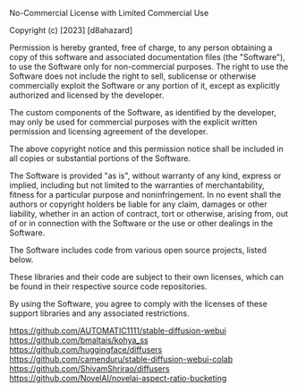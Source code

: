 No-Commercial License with Limited Commercial Use

Copyright (c) [2023] [d8ahazard]

Permission is hereby granted, free of charge, to any person obtaining a copy
of this software and associated documentation files (the "Software"), to use
the Software only for non-commercial purposes. The right to use the Software
does not include the right to sell, sublicense or otherwise commercially exploit
the Software or any portion of it, except as explicitly authorized and licensed
by the developer.

The custom components of the Software, as identified by the developer, may only
be used for commercial purposes with the explicit written permission and licensing
agreement of the developer.

The above copyright notice and this permission notice shall be included in all
copies or substantial portions of the Software.

The Software is provided "as is", without warranty of any kind, express or
implied, including but not limited to the warranties of merchantability,
fitness for a particular purpose and noninfringement. In no event shall the
authors or copyright holders be liable for any claim, damages or other
liability, whether in an action of contract, tort or otherwise, arising from,
out of or in connection with the Software or the use or other dealings in the
Software.

The Software includes code from various open source projects, listed below. 

These libraries and their code are subject to their own licenses, which can be
found in their respective source code repositories. 

By using the Software, you agree to comply with the licenses of these support 
libraries and any associated restrictions.

https://github.com/AUTOMATIC1111/stable-diffusion-webui
https://github.com/bmaltais/kohya_ss
https://github.com/huggingface/diffusers
https://github.com/camenduru/stable-diffusion-webui-colab
https://github.com/ShivamShrirao/diffusers
https://github.com/NovelAI/novelai-aspect-ratio-bucketing
